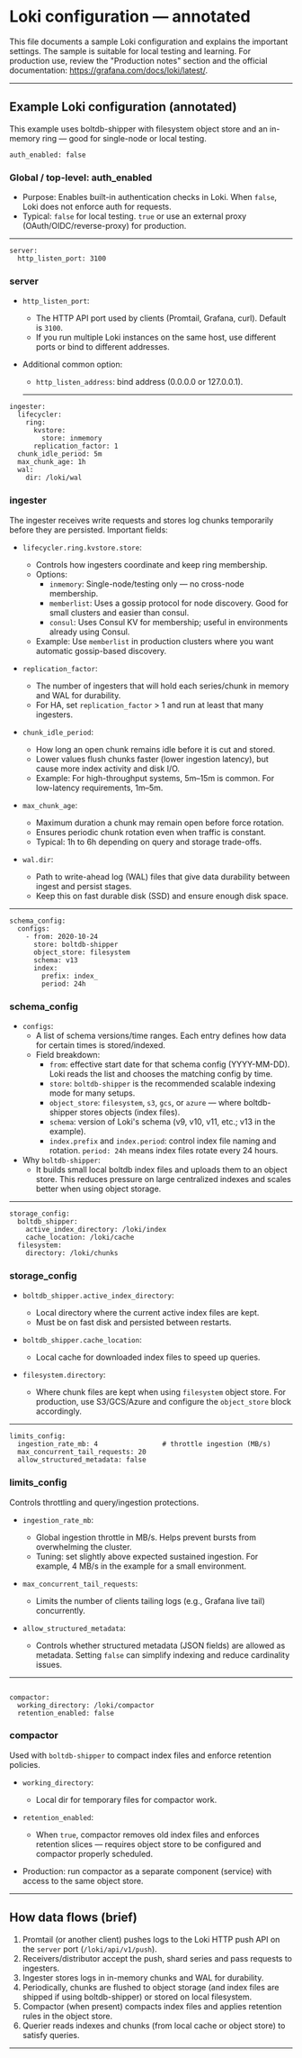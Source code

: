 # Loki configuration — annotated

This file documents a sample Loki configuration and explains the important settings. The sample is suitable for local testing and learning. For production use, review the "Production notes" section and the official documentation: https://grafana.com/docs/loki/latest/.

---

## Example Loki configuration (annotated)

This example uses boltdb-shipper with filesystem object store and an in-memory ring — good for single-node or local testing.

```
auth_enabled: false
```
### Global / top-level: auth_enabled
- Purpose: Enables built-in authentication checks in Loki. When `false`, Loki does not enforce auth for requests.
- Typical: `false` for local testing. `true` or use an external proxy (OAuth/OIDC/reverse-proxy) for production.
 
---

```
server:
  http_listen_port: 3100
```
### server
- `http_listen_port`:
  - The HTTP API port used by clients (Promtail, Grafana, curl). Default is `3100`.
  - If you run multiple Loki instances on the same host, use different ports or bind to different addresses.
- Additional common option:
  - `http_listen_address`: bind address (0.0.0.0 or 127.0.0.1).

  ---

```
ingester:
  lifecycler:
    ring:
      kvstore:
        store: inmemory  
      replication_factor: 1
  chunk_idle_period: 5m   
  max_chunk_age: 1h      
  wal:
    dir: /loki/wal       
```

### ingester
The ingester receives write requests and stores log chunks temporarily before they are persisted. Important fields:

- `lifecycler.ring.kvstore.store`:
  - Controls how ingesters coordinate and keep ring membership.
  - Options:
    - `inmemory`: Single-node/testing only — no cross-node membership.
    - `memberlist`: Uses a gossip protocol for node discovery. Good for small clusters and easier than consul.
    - `consul`: Uses Consul KV for membership; useful in environments already using Consul.
  - Example: Use `memberlist` in production clusters where you want automatic gossip-based discovery.

- `replication_factor`:
  - The number of ingesters that will hold each series/chunk in memory and WAL for durability.
  - For HA, set `replication_factor` > 1 and run at least that many ingesters.

- `chunk_idle_period`:
  - How long an open chunk remains idle before it is cut and stored.
  - Lower values flush chunks faster (lower ingestion latency), but cause more index activity and disk I/O.
  - Example: For high-throughput systems, 5m–15m is common. For low-latency requirements, 1m–5m.

- `max_chunk_age`:
  - Maximum duration a chunk may remain open before force rotation.
  - Ensures periodic chunk rotation even when traffic is constant.
  - Typical: 1h to 6h depending on query and storage trade-offs.

- `wal.dir`:
  - Path to write-ahead log (WAL) files that give data durability between ingest and persist stages.
  - Keep this on fast durable disk (SSD) and ensure enough disk space.
 
---

```
schema_config:
  configs:
    - from: 2020-10-24
      store: boltdb-shipper
      object_store: filesystem   
      schema: v13
      index:
        prefix: index_
        period: 24h
```
### schema_config
- `configs`:
  - A list of schema versions/time ranges. Each entry defines how data for certain times is stored/indexed.
  - Field breakdown:
    - `from`: effective start date for that schema config (YYYY-MM-DD). Loki reads the list and chooses the matching config by time.
    - `store`: `boltdb-shipper` is the recommended scalable indexing mode for many setups.
    - `object_store`: `filesystem`, `s3`, `gcs`, or `azure` — where boltdb-shipper stores objects (index files).
    - `schema`: version of Loki's schema (v9, v10, v11, etc.; v13 in the example).
    - `index.prefix` and `index.period`: control index file naming and rotation. `period: 24h` means index files rotate every 24 hours.
- Why `boltdb-shipper`:
  - It builds small local boltdb index files and uploads them to an object store. This reduces pressure on large centralized indexes and scales better when using object storage.

---
```
storage_config:
  boltdb_shipper:
    active_index_directory: /loki/index
    cache_location: /loki/cache
  filesystem:
    directory: /loki/chunks
```
### storage_config
- `boltdb_shipper.active_index_directory`:
  - Local directory where the current active index files are kept.
  - Must be on fast disk and persisted between restarts.

- `boltdb_shipper.cache_location`:
  - Local cache for downloaded index files to speed up queries.

- `filesystem.directory`:
  - Where chunk files are kept when using `filesystem` object store. For production, use S3/GCS/Azure and configure the `object_store` block accordingly.

---
```
limits_config:
  ingestion_rate_mb: 4                # throttle ingestion (MB/s)
  max_concurrent_tail_requests: 20
  allow_structured_metadata: false
```
### limits_config
Controls throttling and query/ingestion protections.

- `ingestion_rate_mb`:
  - Global ingestion throttle in MB/s. Helps prevent bursts from overwhelming the cluster.
  - Tuning: set slightly above expected sustained ingestion. For example, 4 MB/s in the example for a small environment.

- `max_concurrent_tail_requests`:
  - Limits the number of clients tailing logs (e.g., Grafana live tail) concurrently.

- `allow_structured_metadata`:
  - Controls whether structured metadata (JSON fields) are allowed as metadata. Setting `false` can simplify indexing and reduce cardinality issues.
 
---
```

compactor:
  working_directory: /loki/compactor
  retention_enabled: false            
```
### compactor
Used with `boltdb-shipper` to compact index files and enforce retention policies.

- `working_directory`:
  - Local dir for temporary files for compactor work.

- `retention_enabled`:
  - When `true`, compactor removes old index files and enforces retention slices — requires object store to be configured and compactor properly scheduled.
- Production: run compactor as a separate component (service) with access to the same object store.
---


## How data flows (brief)
1. Promtail (or another client) pushes logs to the Loki HTTP push API on the `server` port (`/loki/api/v1/push`).
2. Receivers/distributor accept the push, shard series and pass requests to ingesters.
3. Ingester stores logs in in-memory chunks and WAL for durability.
4. Periodically, chunks are flushed to object storage (and index files are shipped if using boltdb-shipper) or stored on local filesystem.
5. Compactor (when present) compacts index files and applies retention rules in the object store.
6. Querier reads indexes and chunks (from local cache or object store) to satisfy queries.

---

